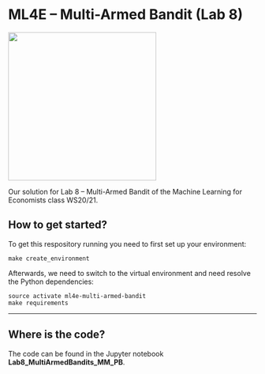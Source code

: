 # ML4E – Multi-Armed Bandit (Lab 8)

<img src="https://upload.wikimedia.org/wikipedia/commons/8/82/Las_Vegas_slot_machines.jpg" width="300px" />

Our solution for Lab 8 – Multi-Armed Bandit of the Machine Learning for Economists class WS20/21.

## How to get started?
To get this respository running you need to first set up your environment:
````shell
make create_environment
````
Afterwards, we need to switch to the virtual environment and need resolve the Python dependencies:

````shell
source activate ml4e-multi-armed-bandit
make requirements
````
--------

## Where is the code?
The code can be found in the Jupyter notebook __Lab8_MultiArmedBandits_MM_PB__.